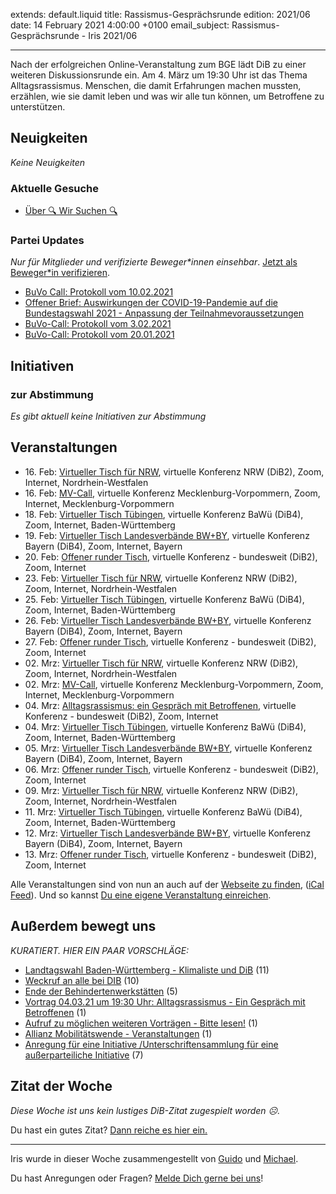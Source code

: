 
extends: default.liquid
title: Rassismus-Gesprächsrunde
edition: 2021/06
date: 14 February 2021 4:00:00 +0100
email_subject: Rassismus-Gesprächsrunde - Iris 2021/06

---
Nach der erfolgreichen Online-Veranstaltung zum BGE lädt DiB zu einer weiteren Diskussionsrunde ein. Am 4. März um 19:30 Uhr ist das Thema Alltagsrassismus. Menschen, die damit Erfahrungen machen mussten, erzählen, wie sie damit leben und was wir alle tun können, um Betroffene zu unterstützen.

## Neuigkeiten

_Keine Neuigkeiten_

### Aktuelle Gesuche

 - [Über 🔍 Wir Suchen 🔍](https://marktplatz.dib.de/t/ueber-wir-suchen/8837)

### Partei Updates

_Nur für Mitglieder und verifizierte Beweger\*innen einsehbar_. [Jetzt als Beweger\*in verifizieren](https://dib.de/bewegerin-werden/).

 - [BuVo Call: Protokoll vom 10.02.2021](https://marktplatz.dib.de/t/buvo-call-protokoll-vom-10-02-2021/37320)
 - [Offener Brief: Auswirkungen der COVID-19-Pandemie auf die Bundestagswahl 2021 - Anpassung der Teilnahmevoraussetzungen](https://marktplatz.dib.de/t/offener-brief-auswirkungen-der-covid-19-pandemie-auf-die-bundestagswahl-2021-anpassung-der-teilnahmevoraussetzungen/37302)
 - [BuVo-Call: Protokoll vom 3.02.2021](https://marktplatz.dib.de/t/buvo-call-protokoll-vom-3-02-2021/37269)
 - [BuVo-Call: Protokoll vom 20.01.2021](https://marktplatz.dib.de/t/buvo-call-protokoll-vom-20-01-2021/37225)

## Initiativen

### zur Abstimmung
_Es gibt aktuell keine Initiativen zur Abstimmung_

## Veranstaltungen

 - 16.&nbsp;Feb: [Virtueller Tisch für NRW](https://dib.de/veranstaltungen/virtueller-tisch-landesverbaende-bwby-2021-02-16/), virtuelle Konferenz NRW (DiB2), Zoom, Internet, Nordrhein-Westfalen
 - 16.&nbsp;Feb: [MV-Call](https://dib.de/veranstaltungen/mv-call-2/), virtuelle Konferenz Mecklenburg-Vorpommern, Zoom, Internet, Mecklenburg-Vorpommern
 - 18.&nbsp;Feb: [Virtueller Tisch Tübingen](https://dib.de/veranstaltungen/virtueller-tisch-tuebingen-2021-02-18/), virtuelle Konferenz BaWü (DiB4), Zoom, Internet, Baden-Württemberg
 - 19.&nbsp;Feb: [Virtueller Tisch Landesverbände BW+BY](https://dib.de/veranstaltungen/virtueller-tisch-landesverbaende-bwby-2-2021-02-19/), virtuelle Konferenz Bayern (DiB4), Zoom, Internet, Bayern
 - 20.&nbsp;Feb: [Offener runder Tisch](https://dib.de/veranstaltungen/offener-runder-tisch-2021-02-20/), virtuelle Konferenz - bundesweit (DiB2), Zoom, Internet
 - 23.&nbsp;Feb: [Virtueller Tisch für NRW](https://dib.de/veranstaltungen/virtueller-tisch-landesverbaende-bwby-2021-02-23/), virtuelle Konferenz NRW (DiB2), Zoom, Internet, Nordrhein-Westfalen
 - 25.&nbsp;Feb: [Virtueller Tisch Tübingen](https://dib.de/veranstaltungen/virtueller-tisch-tuebingen-2021-02-25/), virtuelle Konferenz BaWü (DiB4), Zoom, Internet, Baden-Württemberg
 - 26.&nbsp;Feb: [Virtueller Tisch Landesverbände BW+BY](https://dib.de/veranstaltungen/virtueller-tisch-landesverbaende-bwby-2-2021-02-26/), virtuelle Konferenz Bayern (DiB4), Zoom, Internet, Bayern
 - 27.&nbsp;Feb: [Offener runder Tisch](https://dib.de/veranstaltungen/offener-runder-tisch-2021-02-27/), virtuelle Konferenz - bundesweit (DiB2), Zoom, Internet
 - 02.&nbsp;Mrz: [Virtueller Tisch für NRW](https://dib.de/veranstaltungen/virtueller-tisch-landesverbaende-bwby-2021-03-02/), virtuelle Konferenz NRW (DiB2), Zoom, Internet, Nordrhein-Westfalen
 - 02.&nbsp;Mrz: [MV-Call](https://dib.de/veranstaltungen/mv-call-2/), virtuelle Konferenz Mecklenburg-Vorpommern, Zoom, Internet, Mecklenburg-Vorpommern
 - 04.&nbsp;Mrz: [Alltagsrassismus: ein Gespräch mit Betroffenen](https://dib.de/veranstaltungen/alltagsrassismus-gespraech-mit-betroffenen/), virtuelle Konferenz - bundesweit (DiB2), Zoom, Internet
 - 04.&nbsp;Mrz: [Virtueller Tisch Tübingen](https://dib.de/veranstaltungen/virtueller-tisch-tuebingen-2021-03-04/), virtuelle Konferenz BaWü (DiB4), Zoom, Internet, Baden-Württemberg
 - 05.&nbsp;Mrz: [Virtueller Tisch Landesverbände BW+BY](https://dib.de/veranstaltungen/virtueller-tisch-landesverbaende-bwby-2-2021-03-05/), virtuelle Konferenz Bayern (DiB4), Zoom, Internet, Bayern
 - 06.&nbsp;Mrz: [Offener runder Tisch](https://dib.de/veranstaltungen/offener-runder-tisch-2021-03-06/), virtuelle Konferenz - bundesweit (DiB2), Zoom, Internet
 - 09.&nbsp;Mrz: [Virtueller Tisch für NRW](https://dib.de/veranstaltungen/virtueller-tisch-landesverbaende-bwby-2021-03-09/), virtuelle Konferenz NRW (DiB2), Zoom, Internet, Nordrhein-Westfalen
 - 11.&nbsp;Mrz: [Virtueller Tisch Tübingen](https://dib.de/veranstaltungen/virtueller-tisch-tuebingen-2021-03-11/), virtuelle Konferenz BaWü (DiB4), Zoom, Internet, Baden-Württemberg
 - 12.&nbsp;Mrz: [Virtueller Tisch Landesverbände BW+BY](https://dib.de/veranstaltungen/virtueller-tisch-landesverbaende-bwby-2-2021-03-12/), virtuelle Konferenz Bayern (DiB4), Zoom, Internet, Bayern
 - 13.&nbsp;Mrz: [Offener runder Tisch](https://dib.de/veranstaltungen/offener-runder-tisch-2021-03-13/), virtuelle Konferenz - bundesweit (DiB2), Zoom, Internet

Alle Veranstaltungen sind von nun an auch auf der [Webseite zu finden](https://dib.de/veranstaltungen/), ([iCal Feed](https://dib.de/?ical=1)). Und so kannst [Du eine eigene Veranstaltung einreichen](https://marktplatz.dib.de/t/eine-veranstaltung-auf-der-webseite-einreichen/21379).



## Außerdem bewegt uns

_KURATIERT. HIER EIN PAAR VORSCHLÄGE:_
 - [Landtagswahl Baden-Württemberg - Klimaliste und DiB](https://marktplatz.dib.de/t/landtagswahl-baden-wuerttemberg-klimaliste-und-dib/37304) (11)
 - [Weckruf an alle bei DIB](https://marktplatz.dib.de/t/weckruf-an-alle-bei-dib/37298) (10)
 - [Ende der Behindertenwerkstätten](https://marktplatz.dib.de/t/ende-der-behindertenwerkstaetten/37289) (5)
 - [Vortrag 04.03.21 um 19:30 Uhr: Alltagsrassismus - Ein Gespräch mit Betroffenen](https://marktplatz.dib.de/t/vortrag-04-03-21-um-19-30-uhr-alltagsrassismus-ein-gespraech-mit-betroffenen/37321) (1)
 - [Aufruf zu möglichen weiteren Vorträgen - Bitte lesen!](https://marktplatz.dib.de/t/aufruf-zu-moeglichen-weiteren-vortraegen-bitte-lesen/37283) (1)
 - [Allianz Mobilitätswende - Veranstaltungen](https://marktplatz.dib.de/t/allianz-mobilitaetswende-veranstaltungen/37310) (1)
 - [Anregung für eine Initiative /Unterschriftensammlung für eine außerparteiliche Initiative](https://marktplatz.dib.de/t/anregung-fuer-eine-initiative-unterschriftensammlung-fuer-eine-ausserparteiliche-initiative/37296) (7)



## Zitat der Woche
_Diese Woche ist uns kein lustiges DiB-Zitat zugespielt worden ☹._

Du hast ein gutes Zitat? [Dann reiche es hier ein.](https://marktplatz.dib.de/t/fortsetzung-lustige-dib-zitate/24431)


---

Iris wurde in dieser Woche zusammengestellt von [Guido](https://marktplatz.dib.de/u/Guido/) und [Michael](https://marktplatz.dib.de/u/MichaelVoss/).

Du hast Anregungen oder Fragen? [Melde Dich gerne bei uns](https://marktplatz.dib.de/t/neu-iris-die-woechtliche-zusammenfasssung-zum-sonntagsbrunch/10990)!


